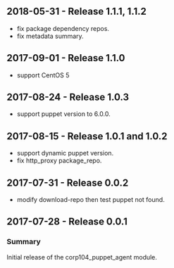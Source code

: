 ## 2018-05-31 - Release 1.1.1, 1.1.2

  - fix package dependency repos.
  - fix metadata summary.

## 2017-09-01 - Release 1.1.0

  - support CentOS 5

## 2017-08-24 - Release 1.0.3

  - support puppet version to 6.0.0.

## 2017-08-15 - Release 1.0.1 and 1.0.2

  - support dynamic puppet version.
  - fix http_proxy package_repo.

## 2017-07-31 - Release 0.0.2

  - modify download-repo then test puppet not found.

## 2017-07-28 - Release 0.0.1
### Summary

Initial release of the corp104_puppet_agent module.
